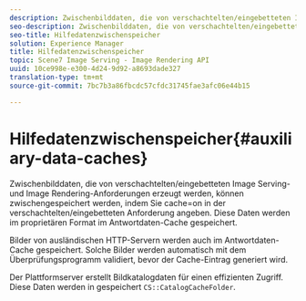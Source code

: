 ```yaml
---
description: Zwischenbilddaten, die von verschachtelten/eingebetteten Image Serving- und Image Rendering-Anforderungen erzeugt werden, können zwischengespeichert werden, indem Sie cache=on in der verschachtelten/eingebetteten Anforderung angeben. Diese Daten werden im proprietären Format im Antwortdaten-Cache gespeichert.
seo-description: Zwischenbilddaten, die von verschachtelten/eingebetteten Image Serving- und Image Rendering-Anforderungen erzeugt werden, können zwischengespeichert werden, indem Sie cache=on in der verschachtelten/eingebetteten Anforderung angeben. Diese Daten werden im proprietären Format im Antwortdaten-Cache gespeichert.
seo-title: Hilfedatenzwischenspeicher
solution: Experience Manager
title: Hilfedatenzwischenspeicher
topic: Scene7 Image Serving - Image Rendering API
uuid: 10ce998e-e300-4d24-9d92-a8693dade327
translation-type: tm+mt
source-git-commit: 7bc7b3a86fbcdc57cfdc31745fae3afc06e44b15

---
```



# Hilfedatenzwischenspeicher{#auxiliary-data-caches}

Zwischenbilddaten, die von verschachtelten/eingebetteten Image Serving- und Image Rendering-Anforderungen erzeugt werden, können zwischengespeichert werden, indem Sie cache=on in der verschachtelten/eingebetteten Anforderung angeben. Diese Daten werden im proprietären Format im Antwortdaten-Cache gespeichert.

Bilder von ausländischen HTTP-Servern werden auch im Antwortdaten-Cache gespeichert. Solche Bilder werden automatisch mit dem Überprüfungsprogramm validiert, bevor der Cache-Eintrag generiert wird.

Der Plattformserver erstellt Bildkatalogdaten für einen effizienten Zugriff. Diese Daten werden in gespeichert `CS::CatalogCacheFolder`.
